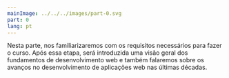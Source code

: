 ```yaml
---
mainImage: ../../../images/part-0.svg
part: 0
lang: pt
---
```


<div class="intro">

Nesta parte, nos familiarizaremos com os requisitos necessários para fazer o curso. Após essa etapa, será introduzida uma visão geral dos fundamentos de desenvolvimento web e também falaremos sobre os avanços no desenvolvimento de aplicações web nas últimas décadas.

</div>
